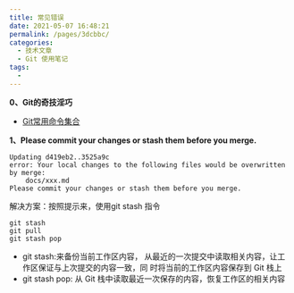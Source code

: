 ```yaml
---
title: 常见错误
date: 2021-05-07 16:48:21
permalink: /pages/3dcbbc/
categories:
  - 技术文章
  - Git 使用笔记
tags:
  - 
---
```

**0、Git的奇技淫巧**

- [Git常用命令集合](https://github.com/521xueweihan/git-tips)

**1、Please commit your changes or stash them before you merge.**

```shell
Updating d419eb2..3525a9c
error: Your local changes to the following files would be overwritten by merge:
	docs/xxx.md
Please commit your changes or stash them before you merge.
```

解决方案：按照提示来，使用git stash 指令

```shell
git stash
git pull
git stash pop
```

- git stash:来备份当前工作区内容， 从最近的一次提交中读取相关内容，让工作区保证与上次提交的内容一致，同 时将当前的工作区内容保存到 Git 栈上
- git stash pop: 从 Git 栈中读取最近一次保存的内容，恢复工作区的相关内容

